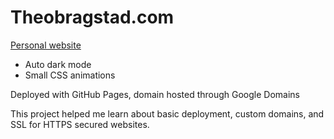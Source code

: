 # Theobragstad.com
[Personal website](https://theobragstad.com)

- Auto dark mode
- Small CSS animations

Deployed with GitHub Pages, domain hosted through Google Domains  

This project helped me learn about basic deployment, custom domains, and SSL for HTTPS secured websites. 
